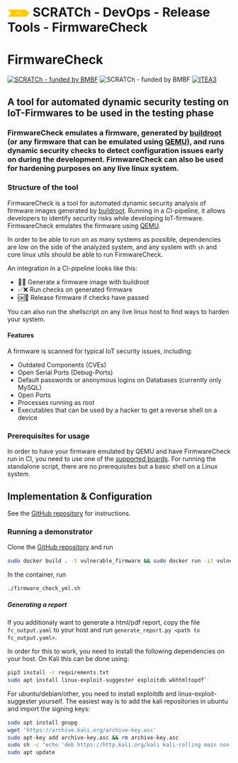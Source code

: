 # <img src="../../../images/test.png" alt ='test'  width="10%" > SCRATCh - DevOps - Release Tools - FirmwareCheck

# FirmwareCheck

[![SCRATCh - funded by BMBF](https://img.shields.io/badge/part%20of-SCRATCh-yellow)](https://scratch-itea3.eu/)
![SCRATCh - funded by BMBF](https://img.shields.io/badge/funded%20by-BMBF-blue)
[![ITEA3](https://img.shields.io/badge/supported%20by-ITEA3-orange)](https://www.itea3.org)

## A tool for automated dynamic security testing on IoT-Firmwares to be used in the testing phase

### FirmwareCheck emulates a firmware, generated by [buildroot](https://buildroot.org/) (or any firmware that can be emulated using [QEMU](https://www.qemu.org/)), and runs dynamic security checks to detect configuration issues early on during the development. FirmwareCheck can also be used for hardening purposes on any live linux system.

### Structure of the tool
FirmwareCheck is a tool for automated dynamic security analysis of firmware images generated by [buildroot](https://buildroot.org/). Running in a CI-pipeline, it allows developers to identify security risks while developing IoT-firmware.
FirmwareCheck emulates the firmware using [QEMU](https://www.qemu.org/).

In order to be able to run on as many systems as possible, dependencies are low on the side of the analyzed system, and any system with `sh` and core linux utils should be able to run FirmwareCheck.

An integration in a CI-pipeline looks like this:
* 🔧👷 Generate a firmware image with buildroot
* ✅❌ Run checks on generated firmware
* 🆗🔧 Release firmware if checks have passed

You can also run the shellscript on any live linux host to find ways to harden your system.

#### Features

A firmware is scanned for typical IoT security issues, including:
* Outdated Components (CVEs)
* Open Serial Ports (Debug-Ports)
* Default passwords or anonymous logins on Databases (currently only MySQL)
* Open Ports
* Processes running as root
* Executables that can be used by a hacker to get a reverse shell on a device

### Prerequisites for usage
In order to have your firmware emulated by QEMU and have FirmwareCheck run in CI, you need to use one of the [supported boards](https://wiki.qemu.org/Documentation/Platforms). For running the standalone script, there are no prerequisites but a basic shell on a Linux system.

## Implementation & Configuration
See the [GitHub repository](https://github.com/OTARIS/FirmwareCheck) for instructions.

### Running a demonstrator 
Clone the [GitHub repository](https://github.com/OTARIS/FirmwareCheck) and run
```bash
sudo docker build . -t vulnerable_firmware && sudo docker run -it vulnerable_firmware:latest /bin/bash
```
In the container, run
```bash
./firmware_check_yml.sh
```

##### Generating a report
If you additionaly want to generate a html/pdf report, copy the file `fc_output.yaml` to your host and run `generate_report.py <path to fc_output.yaml>`.

In order for this to work, you need to install the following dependencies on your host. On Kali this can be done using:
```bash
pip3 install -r requirements.txt
sudo apt install linux-exploit-suggester exploitdb wkhtmltopdf`
```
For ubuntu/debian/other, you need to install exploitdb and linux-exploit-suggester yourself. The easiest way is to add the kali repositories in ubuntu and import the signing keys:
```bash
sudo apt install gnupg
wget 'https://archive.kali.org/archive-key.asc'
sudo apt-key add archive-key.asc && rm archive-key.asc
sudo sh -c "echo 'deb https://http.kali.org/kali kali-rolling main non-free contrib' > /etc/apt/sources.list.d/kali.list"
sudo apt update
```
